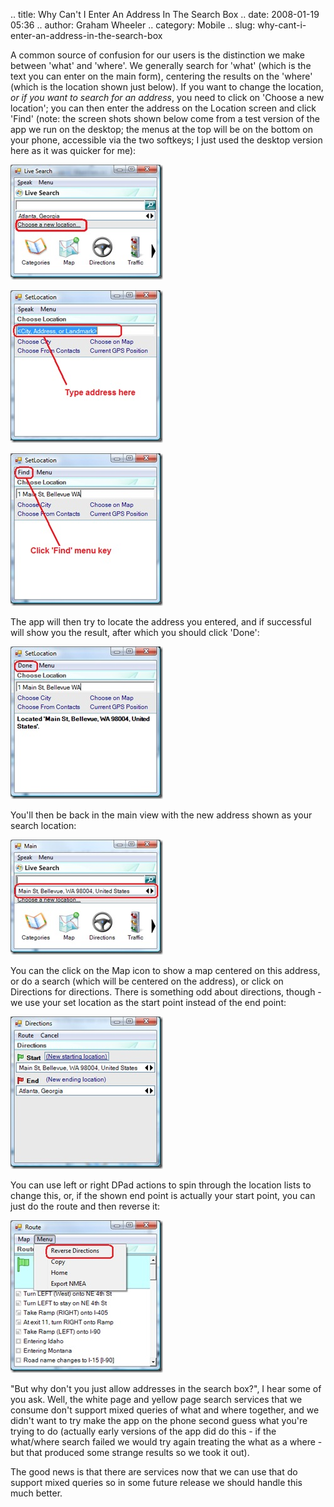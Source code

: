 .. title: Why Can't I Enter An Address In The Search Box
.. date: 2008-01-19 05:36
.. author: Graham Wheeler
.. category: Mobile
.. slug: why-cant-i-enter-an-address-in-the-search-box

A common source of confusion for our users is the distinction we make
between 'what' and 'where'. We generally search for 'what' (which is the
text you can enter on the main form), centering the results on the
'where' (which is the location shown just below). If you want to change
the location, *or if you want to search for an address*, you need to
click on 'Choose a new location'; you can then enter the address on the
Location screen and click 'Find' (note: the screen shots shown below
come from a test version of the app we run on the desktop; the menus at
the top will be on the bottom on your phone, accessible via the two
softkeys; I just used the desktop version here as it was quicker for
me):

[![image](/images/address1.jpg)](/images/address1.jpg)

[![image](/images/address2.jpg)](/images/address2.jpg)

[![image](/images/address3.jpg)](/images/address3.jpg)

The app will then try to locate the address you entered, and if
successful will show you the result, after which you should click
'Done':

[![image](/images/address4.jpg)](/images/address4.jpg)

You'll then be back in the main view with the new address shown as your
search location:

[![image](/images/address5.jpg)](/images/address5.jpg)

You can the click on the Map icon to show a map centered on this
address, or do a search (which will be centered on the address), or
click on Directions for directions. There is something odd about
directions, though - we use your set location as the start point instead
of the end point:

[![image](/images/address6.jpg)](/images/address6.jpg)

You can use left or right DPad actions to spin through the location
lists to change this, or, if the shown end point is actually your start
point, you can just do the route and then reverse it:

[![image](/images/address7.jpg)](/images/address7.jpg)

"But why don't you just allow addresses in the search box?", I hear some
of you ask. Well, the white page and yellow page search services that we
consume don't support mixed queries of what and where together, and we
didn't want to try make the app on the phone second guess what you're
trying to do (actually early versions of the app did do this - if the
what/where search failed we would try again treating the what as a
where - but that produced some strange results so we took it out).

The good news is that there are services now that we can use that do
support mixed queries so in some future release we should handle this
much better.
